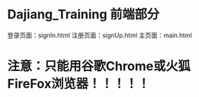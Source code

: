 # Dajiang_Training 前端部分
登录页面：signIn.html
注册页面：signUp.html
主页面：main.html
# 注意：只能用谷歌Chrome或火狐FireFox浏览器！！！！！

